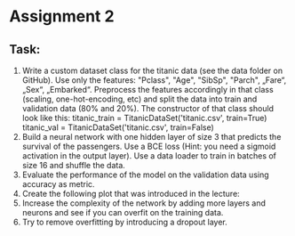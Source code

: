 # Assignment 2
## Task:
1. Write a custom dataset class for the titanic data (see the data folder on GitHub).
Use only the features: "Pclass", "Age", "SibSp", "Parch", „Fare“, „Sex“, „Embarked“.
Preprocess the features accordingly in that class (scaling, one-hot-encoding, etc) and
split the data into train and validation data (80% and 20%). The constructor of that class
should look like this:
titanic_train = TitanicDataSet('titanic.csv', train=True)
titanic_val = TitanicDataSet('titanic.csv', train=False)
2. Build a neural network with one hidden layer of size 3 that predicts the survival of the
passengers. Use a BCE loss (Hint: you need a sigmoid activation in the output layer).
Use a data loader to train in batches of size 16 and shuffle the data.
3. Evaluate the performance of the model on the validation data using accuracy as metric.
4. Create the following plot that was introduced
in the lecture:
5. Increase the complexity of the network by
adding more layers and neurons and see if
you can overfit on the training data.
6. Try to remove overfitting by introducing a
dropout layer.